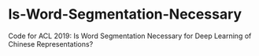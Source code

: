 # Is-Word-Segmentation-Necessary
Code for ACL 2019: Is Word Segmentation Necessary for Deep Learning of Chinese Representations?
